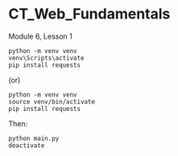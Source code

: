 # CT_Web_Fundamentals
Module 6, Lesson 1

```
python -m venv venv
venv\Scripts\activate
pip install requests
```
(or)
```
python -m venv venv
source venv/bin/activate
pip install requests
```

Then:
```
python main.py
deactivate
```